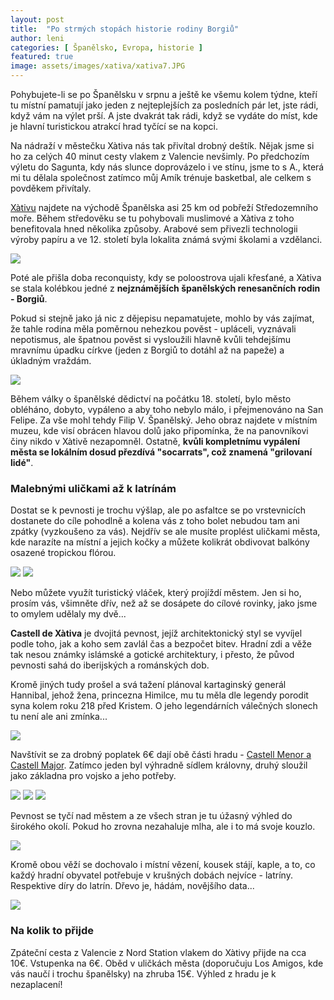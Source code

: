 ```yaml
---
layout: post
title:  "Po strmých stopách historie rodiny Borgiů"
author: leni
categories: [ Španělsko, Evropa, historie ]
featured: true
image: assets/images/xativa/xativa7.JPG
---
```

Pohybujete-li se po Španělsku v srpnu a ještě ke všemu kolem týdne, kteří tu místní pamatují jako jeden z nejteplejších za posledních pár let, jste rádi, když vám na výlet prší. A jste dvakrát tak rádi, když se vydáte do míst, kde je hlavní turistickou atrakcí hrad tyčící se na kopci. 

Na nádraží v městečku Xàtiva nás tak přivítal drobný deštík. Nějak jsme si ho za celých 40 minut cesty vlakem z Valencie nevšimly. Po předchozím výletu do Sagunta, kdy nás slunce doprovázelo i ve stínu, jsme to s A., která mi tu dělala společnost zatímco můj Amík trénuje basketbal, ale celkem s povděkem přivítaly.

<a href="https://xativaturismo.com/">Xàtivu</a> najdete na východě Španělska asi 25 km od pobřeží Středozemního moře. Během středověku se tu pohybovali muslimové a Xàtiva z toho benefitovala hned několika způsoby. Arabové sem přivezli technologii výroby papíru a ve 12. století byla lokalita známá svými školami a vzdělanci.

<img src="/assets/images/xativa/xativa2.JPG">

Poté ale přišla doba reconquisty, kdy se poloostrova ujali křesťané, a Xàtiva se stala kolébkou jedné z **nejznámějších španělských renesančních rodin - Borgiů**.

Pokud si stejně jako já nic z dějepisu nepamatujete, mohlo by vás zajímat, že tahle rodina měla poměrnou nehezkou pověst - upláceli, vyznávali nepotismus, ale špatnou pověst si vysloužili hlavně kvůli tehdejšímu mravnímu úpadku církve (jeden z Borgiů to dotáhl až na papeže) a úkladným vraždám.

<img src="/assets/images/xativa/xativa1.JPG">

Během války o španělské dědictví na počátku 18. století, bylo město obléháno, dobyto, vypáleno a aby toho nebylo málo, i přejmenováno na San Felipe.  Za vše mohl tehdy Filip V. Španělský. Jeho obraz najdete v místním muzeu, kde visí obrácen hlavou dolů jako připomínka, že na panovníkovi činy nikdo v Xàtivě nezapomněl. Ostatně, **kvůli kompletnímu vypálení města se lokálním dosud přezdívá "socarrats", což znamená "grilovaní lidé"**.

### Malebnými uličkami až k latrínám

Dostat se k pevnosti je trochu výšlap, ale po asfaltce se po vrstevnicích dostanete do cíle pohodlně a kolena vás z toho bolet nebudou tam ani zpátky (vyzkoušeno za vás). Nejdřív se ale musíte proplést uličkami města, kde narazíte na místní a jejich kočky a můžete kolikrát obdivovat balkóny osazené tropickou flórou.

<img src="/assets/images/xativa/xativa3.JPG">

<img src="/assets/images/xativa/xativa4.JPG">

Nebo můžete využít turistický vláček, který projíždí městem. Jen si ho, prosím vás, všimněte dřív, než až se dosápete do cílové rovinky, jako jsme to omylem udělaly my dvě...

**Castell de Xàtiva** je dvojitá pevnost, jejíž architektonický styl se vyvíjel podle toho, jak a koho sem zavlál čas a bezpočet bitev. Hradní zdi a věže tak nesou známky islámské a gotické architektury, i přesto, že původ pevnosti sahá do iberijských a románských dob.

Kromě jiných tudy prošel a svá tažení plánoval kartaginský generál Hannibal, jehož žena, princezna Himilce, mu tu měla dle legendy porodit syna kolem roku 218 před Kristem. O jeho legendárních válečných slonech tu není ale ani zmínka...

<img src="/assets/images/xativa/xativa6.JPG">

Navštívit se za drobný poplatek 6€ dají obě části hradu - <a href="https://xativaturismo.com/en/xativa-castle-2/">Castell Menor a Castell Major</a>. Zatímco jeden byl výhradně sídlem královny, druhý sloužil jako základna pro vojsko a jeho potřeby.

<img src="/assets/images/xativa/xativa8.JPG">

<img src="/assets/images/xativa/xativa12.JPG">

<img src="/assets/images/xativa/xativa10.JPG">

Pevnost se tyčí nad městem a ze všech stran je tu úžasný výhled do širokého okolí. Pokud ho zrovna nezahaluje mlha, ale i to má svoje kouzlo.

<img src="/assets/images/xativa/xativa9.JPG">

Kromě obou věží se dochovalo i místní vězení, kousek stájí, kaple, a to, co každý hradní obyvatel potřebuje v krušných dobách nejvíce - latríny. Respektive díry do latrín. Dřevo je, hádám, novějšího data...

<img src="/assets/images/xativa/xativa11.JPG">

### Na kolik to přijde
Zpáteční cesta z Valencie z Nord Station vlakem do Xàtivy přijde na cca 10€. Vstupenka na 6€. Oběd v uličkách města (doporučuju Los Amigos, kde vás naučí i trochu španělsky) na zhruba 15€. Výhled z hradu je k nezaplacení!